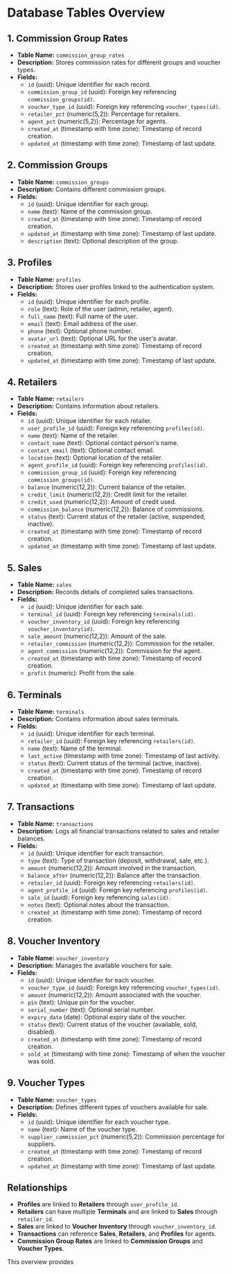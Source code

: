 # Database Tables Overview

## 1. **Commission Group Rates**
- **Table Name:** `commission_group_rates`
- **Description:** Stores commission rates for different groups and voucher types.
- **Fields:**
  - `id` (uuid): Unique identifier for each record.
  - `commission_group_id` (uuid): Foreign key referencing `commission_groups(id)`.
  - `voucher_type_id` (uuid): Foreign key referencing `voucher_types(id)`.
  - `retailer_pct` (numeric(5,2)): Percentage for retailers.
  - `agent_pct` (numeric(5,2)): Percentage for agents.
  - `created_at` (timestamp with time zone): Timestamp of record creation.
  - `updated_at` (timestamp with time zone): Timestamp of last update.

## 2. **Commission Groups**
- **Table Name:** `commission_groups`
- **Description:** Contains different commission groups.
- **Fields:**
  - `id` (uuid): Unique identifier for each group.
  - `name` (text): Name of the commission group.
  - `created_at` (timestamp with time zone): Timestamp of record creation.
  - `updated_at` (timestamp with time zone): Timestamp of last update.
  - `description` (text): Optional description of the group.

## 3. **Profiles**
- **Table Name:** `profiles`
- **Description:** Stores user profiles linked to the authentication system.
- **Fields:**
  - `id` (uuid): Unique identifier for each profile.
  - `role` (text): Role of the user (admin, retailer, agent).
  - `full_name` (text): Full name of the user.
  - `email` (text): Email address of the user.
  - `phone` (text): Optional phone number.
  - `avatar_url` (text): Optional URL for the user's avatar.
  - `created_at` (timestamp with time zone): Timestamp of record creation.
  - `updated_at` (timestamp with time zone): Timestamp of last update.

## 4. **Retailers**
- **Table Name:** `retailers`
- **Description:** Contains information about retailers.
- **Fields:**
  - `id` (uuid): Unique identifier for each retailer.
  - `user_profile_id` (uuid): Foreign key referencing `profiles(id)`.
  - `name` (text): Name of the retailer.
  - `contact_name` (text): Optional contact person's name.
  - `contact_email` (text): Optional contact email.
  - `location` (text): Optional location of the retailer.
  - `agent_profile_id` (uuid): Foreign key referencing `profiles(id)`.
  - `commission_group_id` (uuid): Foreign key referencing `commission_groups(id)`.
  - `balance` (numeric(12,2)): Current balance of the retailer.
  - `credit_limit` (numeric(12,2)): Credit limit for the retailer.
  - `credit_used` (numeric(12,2)): Amount of credit used.
  - `commission_balance` (numeric(12,2)): Balance of commissions.
  - `status` (text): Current status of the retailer (active, suspended, inactive).
  - `created_at` (timestamp with time zone): Timestamp of record creation.
  - `updated_at` (timestamp with time zone): Timestamp of last update.

## 5. **Sales**
- **Table Name:** `sales`
- **Description:** Records details of completed sales transactions.
- **Fields:**
  - `id` (uuid): Unique identifier for each sale.
  - `terminal_id` (uuid): Foreign key referencing `terminals(id)`.
  - `voucher_inventory_id` (uuid): Foreign key referencing `voucher_inventory(id)`.
  - `sale_amount` (numeric(12,2)): Amount of the sale.
  - `retailer_commission` (numeric(12,2)): Commission for the retailer.
  - `agent_commission` (numeric(12,2)): Commission for the agent.
  - `created_at` (timestamp with time zone): Timestamp of record creation.
  - `profit` (numeric): Profit from the sale.

## 6. **Terminals**
- **Table Name:** `terminals`
- **Description:** Contains information about sales terminals.
- **Fields:**
  - `id` (uuid): Unique identifier for each terminal.
  - `retailer_id` (uuid): Foreign key referencing `retailers(id)`.
  - `name` (text): Name of the terminal.
  - `last_active` (timestamp with time zone): Timestamp of last activity.
  - `status` (text): Current status of the terminal (active, inactive).
  - `created_at` (timestamp with time zone): Timestamp of record creation.
  - `updated_at` (timestamp with time zone): Timestamp of last update.

## 7. **Transactions**
- **Table Name:** `transactions`
- **Description:** Logs all financial transactions related to sales and retailer balances.
- **Fields:**
  - `id` (uuid): Unique identifier for each transaction.
  - `type` (text): Type of transaction (deposit, withdrawal, sale, etc.).
  - `amount` (numeric(12,2)): Amount involved in the transaction.
  - `balance_after` (numeric(12,2)): Balance after the transaction.
  - `retailer_id` (uuid): Foreign key referencing `retailers(id)`.
  - `agent_profile_id` (uuid): Foreign key referencing `profiles(id)`.
  - `sale_id` (uuid): Foreign key referencing `sales(id)`.
  - `notes` (text): Optional notes about the transaction.
  - `created_at` (timestamp with time zone): Timestamp of record creation.

## 8. **Voucher Inventory**
- **Table Name:** `voucher_inventory`
- **Description:** Manages the available vouchers for sale.
- **Fields:**
  - `id` (uuid): Unique identifier for each voucher.
  - `voucher_type_id` (uuid): Foreign key referencing `voucher_types(id)`.
  - `amount` (numeric(12,2)): Amount associated with the voucher.
  - `pin` (text): Unique pin for the voucher.
  - `serial_number` (text): Optional serial number.
  - `expiry_date` (date): Optional expiry date of the voucher.
  - `status` (text): Current status of the voucher (available, sold, disabled).
  - `created_at` (timestamp with time zone): Timestamp of record creation.
  - `sold_at` (timestamp with time zone): Timestamp of when the voucher was sold.

## 9. **Voucher Types**
- **Table Name:** `voucher_types`
- **Description:** Defines different types of vouchers available for sale.
- **Fields:**
  - `id` (uuid): Unique identifier for each voucher type.
  - `name` (text): Name of the voucher type.
  - `supplier_commission_pct` (numeric(5,2)): Commission percentage for suppliers.
  - `created_at` (timestamp with time zone): Timestamp of record creation.
  - `updated_at` (timestamp with time zone): Timestamp of last update.

## Relationships
- **Profiles** are linked to **Retailers** through `user_profile_id`.
- **Retailers** can have multiple **Terminals** and are linked to **Sales** through `retailer_id`.
- **Sales** are linked to **Voucher Inventory** through `voucher_inventory_id`.
- **Transactions** can reference **Sales**, **Retailers**, and **Profiles** for agents.
- **Commission Group Rates** are linked to **Commission Groups** and **Voucher Types**.

This overview provides